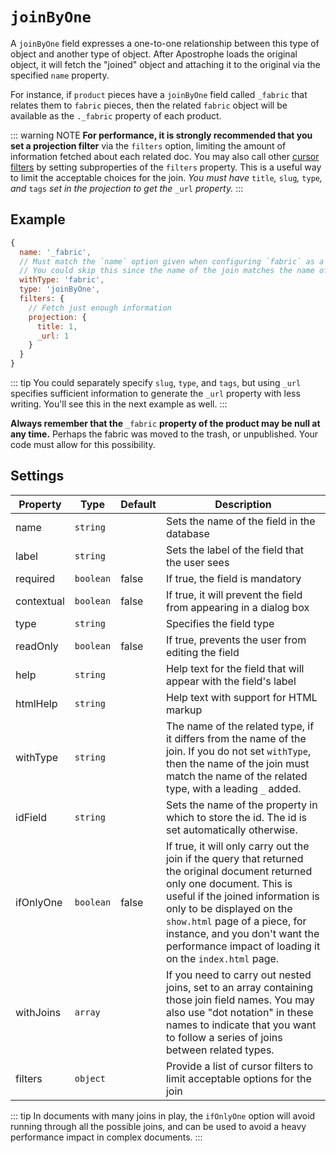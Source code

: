 # `joinByOne`

A `joinByOne` field expresses a one-to-one relationship between this type of object and another type of object. After Apostrophe loads the original object, it will fetch the "joined" object and attaching it to the original via the specified `name` property.

For instance, if `product` pieces have a `joinByOne` field called `_fabric` that relates them to `fabric` pieces, then the related `fabric` object will be available as the `._fabric` property of each product.

::: warning NOTE
**For performance, it is strongly recommended that you set a projection filter** via the `filters` option, limiting the amount of information fetched about each related doc. You may also call other [cursor filters](/reference/modules/apostrophe-docs/server-apostrophe-cursor.md) by setting subproperties of the `filters` property. This is a useful way to limit the acceptable choices for the join. _You must have_ `title`_,_ `slug`_,_ `type`_, and_ `tags` _set in the projection to get the_ `_url` _property._
:::

## Example

```javascript
{
  name: '_fabric',
  // Must match the `name` option given when configuring `fabric` as a subclass of pieces.
  // You could skip this since the name of the join matches the name of the other type.
  withType: 'fabric',
  type: 'joinByOne',
  filters: {
    // Fetch just enough information
    projection: {
      title: 1,
      _url: 1
    }
  }
}
```

::: tip
You could separately specify `slug`, `type`, and `tags`, but using `_url` specifies sufficient information to generate the `_url` property with less writing. You'll see this in the next example as well.
:::


**Always remember that the** `_fabric` **property of the product may be null at any time.** Perhaps the fabric was moved to the trash, or unpublished. Your code must allow for this possibility.

## Settings

|  Property | Type   | Default | Description |
|---|---|---|---|
|name | `string` | | Sets the name of the field in the database |
|label | `string` | | Sets the label of the field that the user sees |
|required | `boolean` | false | If true, the field is mandatory |
|contextual | `boolean` | false | If true, it will prevent the field from appearing in a dialog box |
|type | `string` | | Specifies the field type |
|readOnly | `boolean` | false | If true, prevents the user from editing the field |
|help | `string` | | Help text for the field that will appear with the field's label |
|htmlHelp | `string` | | Help text with support for HTML markup |
|withType | `string` | | The name of the related type, if it differs from the name of the join. If you do not set `withType`, then the name of the join must match the name of the related type, with a leading `_` added.  |
|idField | `string` | | Sets the name of the property in which to store the id. The id is set automatically otherwise. |
|ifOnlyOne | `boolean` | false | If true, it will only carry out the join if the query that returned the original document returned only one document. This is useful if the joined information is only to be displayed on the `show.html` page of a piece, for instance, and you don't want the performance impact of loading it on the `index.html` page. |
|withJoins | `array` |  | If you need to carry out nested joins, set to an array containing those join field names. You may also use "dot notation" in these names to indicate that you want to follow a series of joins between related types.
|filters | `object` | | Provide a list of cursor filters to limit acceptable options for the join |

::: tip
In documents with many joins in play, the `ifOnlyOne` option will avoid running through all the possible joins, and can be used to avoid a heavy performance impact in complex documents.
:::
